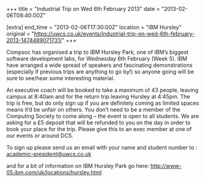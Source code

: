+++
title = "Industrial Trip on Wed 6th February 2013"
date = "2013-02-06T08:40:00Z"

[extra]
end_time = "2013-02-06T17:30:00Z"
location = "IBM Hursley"
original = "https://uwcs.co.uk/events/industrial-trip-on-wed-6th-february-2013-1474489071731/"
+++

Compsoc has organised a trip to IBM Hursley Park, one of IBM’s biggest software development labs, for Wednesday 6th February (Week 5). IBM have arranged a wide spread of speakers and fascinating demonstrations (especially if previous trips are anything to go by\!) so anyone going will be sure to see/hear some interesting material.

An executive coach will be booked to take a maximum of 43 people, leaving campus at 8:40am and for the return trip leaving Hursley at 4:45pm. The trip is free, but do only sign up if you are definitely coming as limited spaces means it’d be unfair on others. You don’t need to be a member of the Computing Society to come along – the event is open to all students. We are asking for a £5 deposit that will be refunded to you on the day in order to book your place for the trip. Please give this to an exec member at one of our events or around DCS.

To sign up please send us an email with your name and student number to : academic-president@uwcs.co.uk

and for a bit of information on IBM Hursley Park go here: http://www-05.ibm.com/uk/locations/hursley.html

